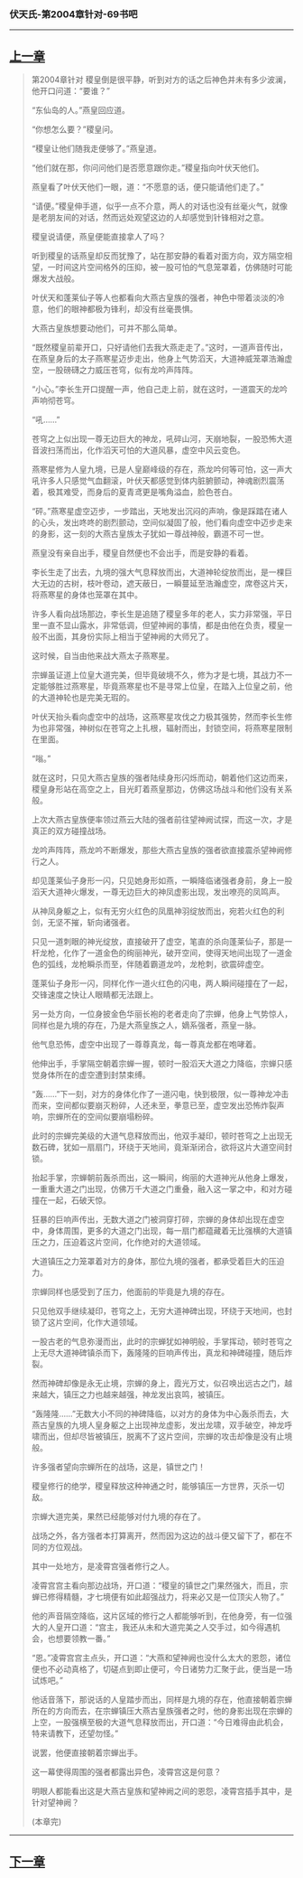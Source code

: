 ### 伏天氏-第2004章针对-69书吧

--------
[上一章](./c97ed9a4e3a55d1a87fda77abfa5c01d.md)
--------


>
>
>
>第2004章针对
>稷皇倒是很平静，听到对方的话之后神色并未有多少波澜，他开口问道：“要谁？”
>
>“东仙岛的人。”燕皇回应道。
>
>“你想怎么要？”稷皇问。
>
>“稷皇让他们随我走便够了。”燕皇道。
>
>“他们就在那，你问问他们是否愿意跟你走。”稷皇指向叶伏天他们。
>
>燕皇看了叶伏天他们一眼，道：“不愿意的话，便只能请他们走了。”
>
>“请便。”稷皇伸手道，似乎一点不介意，两人的对话也没有丝毫火气，就像是老朋友间的对话，然而远处观望这边的人却感觉到针锋相对之意。
>
>稷皇说请便，燕皇便能直接拿人了吗？
>
>听到稷皇的话燕皇却反而犹豫了，站在那安静的看着对面方向，双方隔空相望，一时间这片空间格外的压抑，被一股可怕的气息笼罩着，仿佛随时可能爆发大战般。
>
>叶伏天和蓬莱仙子等人也都看向大燕古皇族的强者，神色中带着淡淡的冷意，他们的眼神都极为锋利，却没有丝毫畏惧。
>
>大燕古皇族想要动他们，可并不那么简单。
>
>“既然稷皇前辈开口，只好请他们去我大燕走走了。”这时，一道声音传出，在燕皇身后的太子燕寒星迈步走出，他身上气势滔天，大道神威笼罩浩瀚虚空，一股磅礴之力威压苍穹，似有龙吟声阵阵。
>
>“小心。”李长生开口提醒一声，他自己走上前，就在这时，一道震天的龙吟声响彻苍穹。
>
>“吼……”
>
>苍穹之上似出现一尊无边巨大的神龙，吼碎山河，天崩地裂，一股恐怖大道音波扫荡而出，化作滔天可怕的大道风暴，虚空中风云变色。
>
>燕寒星修为人皇九境，已是人皇巅峰级的存在，燕龙吟何等可怕，这一声大吼许多人只感觉气血翻滚，叶伏天都感觉到体内脏腑颤动，神魂剧烈震荡着，极其难受，而身后的夏青鸢更是嘴角溢血，脸色苍白。
>
>“砰。”燕寒星虚空迈步，一步踏出，天地发出沉闷的声响，像是踩踏在诸人的心头，发出咚咚的剧烈颤动，空间似凝固了般，他们看向虚空中迈步走来的身影，这一刻的大燕古皇族太子犹如一尊战神般，霸道不可一世。
>
>燕皇没有亲自出手，稷皇自然便也不会出手，而是安静的看着。
>
>李长生走了出去，九境的强大气息释放而出，大道神轮绽放而出，是一棵巨大无边的古树，枝叶卷动，遮天蔽日，一瞬蔓延至浩瀚虚空，席卷这片天，将燕寒星的身体也笼罩在其中。
>
>许多人看向战场那边，李长生是追随了稷皇多年的老人，实力非常强，平日里一直不显山露水，非常低调，但望神阙的事情，都是由他在负责，稷皇一般不出面，其身份实际上相当于望神阙的大师兄了。
>
>这时候，自当由他来战大燕太子燕寒星。
>
>宗蝉虽证道上位皇大道完美，但毕竟破境不久，修为才是七境，其战力不一定能够胜过燕寒星，毕竟燕寒星也不是寻常上位皇，在踏入上位皇之前，他的大道神轮也是完美无瑕的。
>
>叶伏天抬头看向虚空中的战场，这燕寒星攻伐之力极其强势，然而李长生修为也非常强，神树似在苍穹之上扎根，辐射而出，封锁空间，将燕寒星限制在里面。
>
>“嗡。”
>
>就在这时，只见大燕古皇族的强者陆续身形闪烁而动，朝着他们这边而来，稷皇身形站在高空之上，目光盯着燕皇那边，仿佛这场战斗和他们没有关系般。
>
>上次大燕古皇族便率领过燕云大陆的强者前往望神阙试探，而这一次，才是真正的双方碰撞战场。
>
>龙吟声阵阵，燕龙吟不断爆发，那些大燕古皇族的强者欲直接震杀望神阙修行之人。
>
>却见蓬莱仙子身形一闪，只见她身形如燕，一瞬降临诸强者身前，身上一股滔天大道神火爆发，一尊无边巨大的神凤虚影出现，发出嘹亮的凤鸣声。
>
>从神凤身躯之上，似有无穷火红色的凤凰神羽绽放而出，宛若火红色的利剑，无坚不摧，斩向诸强者。
>
>只见一道刺眼的神光绽放，直接破开了虚空，笔直的杀向蓬莱仙子，那是一杆龙枪，化作了一道金色的绚丽神光，破开空间，使得天地间出现了一道金色的弧线，龙枪瞬杀而至，伴随着霸道龙吟，龙枪刺，欲震碎虚空。
>
>蓬莱仙子身形一闪，同样化作一道火红色的闪电，两人瞬间碰撞在了一起，交锋速度之快让人眼睛都无法跟上。
>
>另一处方向，一位身披金色华丽长袍的老者走向了宗蝉，他身上气势惊人，同样也是九境的存在，乃是大燕皇族之人，嫡系强者，燕皇一脉。
>
>他气息恐怖，虚空中出现了一尊尊真龙，每一尊真龙都在咆哮着。
>
>他伸出手，手掌隔空朝着宗蝉一握，顿时一股滔天大道之力降临，宗蝉只感觉身体所在的虚空遭到封禁束缚。
>
>“轰……”下一刻，对方的身体化作了一道闪电，快到极限，似一尊神龙冲击而来，空间都似要崩灭粉碎，人还未至，拳意已至，虚空发出恐怖炸裂声响，宗蝉所在的空间似要崩塌粉碎。
>
>此时的宗蝉完美级的大道气息释放而出，他双手凝印，顿时苍穹之上出现无数石碑，犹如一扇扇门，环绕于天地间，竟渐渐闭合，欲将这片大道空间封锁。
>
>抬起手掌，宗蝉朝前轰杀而出，这一瞬间，绚丽的大道神光从他身上爆发，一重重大道之门出现，仿佛万千大道之门重叠，融入这一掌之中，和对方碰撞在一起，石破天惊。
>
>狂暴的巨响声传出，无数大道之门被洞穿打碎，宗蝉的身体却出现在虚空中，身体周围，更多的大道之门出现，每一扇门都蕴藏着无比强横的大道镇压之力，压迫着这片空间，化作绝对的大道领域。
>
>大道镇压之力笼罩着对方的身体，那位九境的强者，都承受着巨大的压迫力。
>
>宗蝉同样也感受到了压力，他面前的毕竟是九境的存在。
>
>只见他双手继续凝印，苍穹之上，无穷大道神碑出现，环绕于天地间，也封锁了这片空间，化作大道领域。
>
>一股古老的气息弥漫而出，此时的宗蝉犹如神明般，手掌挥动，顿时苍穹之上无尽大道神碑镇杀而下，轰隆隆的巨响声传出，真龙和神碑碰撞，随后炸裂。
>
>然而神碑却像是永无止境，宗蝉的身上，霞光万丈，似召唤出远古之门，越来越大，镇压之力也越来越强，神龙发出哀鸣，被镇压。
>
>“轰隆隆……”无数大小不同的神碑降临，以对方的身体为中心轰杀而去，大燕古皇族的九境人皇身躯之上出现神龙虚影，发出龙啸，双手破空，神龙呼啸而出，但却尽皆被镇压，脱离不了这片空间，宗蝉的攻击却像是没有止境般。
>
>许多强者望向宗蝉所在的战场，这是，镇世之门！
>
>稷皇修行的绝学，稷皇释放这种神通之时，能够镇压一方世界，灭杀一切敌。
>
>宗蝉大道完美，果然已经能够对付九境的存在了。
>
>战场之外，各方强者本打算离开，然而因为这边的战斗便又留下了，都在不同的方位观战。
>
>其中一处地方，是凌霄宫强者修行之人。
>
>凌霄宫宫主看向那边战场，开口道：“稷皇的镇世之门果然强大，而且，宗蝉已修得精髓，才七境便有如此超强战力，将来必又是一位顶尖人物了。”
>
>他的声音隔空降临，这片区域的修行之人都能够听到，在他身旁，有一位强大的人皇开口道：“宫主，我还从未和大道完美之人交手过，如今得遇机会，也想要领教一番。”
>
>“恩。”凌霄宫宫主点头，开口道：“大燕和望神阙也没什么太大的恩怨，诸位便也不必动真格了，切磋点到即止便可，今日诸势力汇聚于此，便当是一场试炼吧。”
>
>他话音落下，那说话的人皇踏步而出，同样是九境的存在，他直接朝着宗蝉所在的方向而去，在宗蝉镇压大燕古皇族强者之时，他的身影出现在宗蝉的上空，一股强横至极的大道气息释放而出，开口道：“今日难得由此机会，特来请教下，还望勿怪。”
>
>说罢，他便直接朝着宗蝉出手。
>
>这一幕使得周围的强者都露出异色，凌霄宫这是何意？
>
>明眼人都能看出这是大燕古皇族和望神阙之间的恩怨，凌霄宫插手其中，是针对望神阙？
>
>(本章完)
>
>

--------
[下一章](./fae0bcf0cc786a1cff5f37cedc70896d.md)
--------
